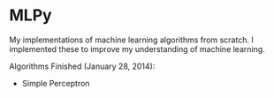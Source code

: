 MLPy
====

My implementations of machine learning algorithms from scratch. I implemented these to improve my understanding of machine learning.

Algorithms Finished (January 28, 2014):

- Simple Perceptron
